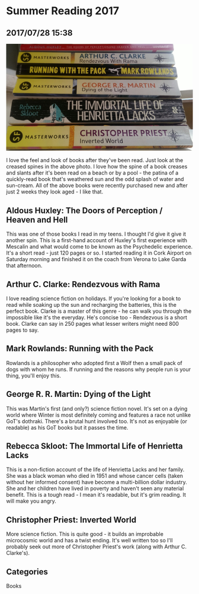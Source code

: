 # Summer Reading 2017

## 2017/07/28 15:38

![The Books](images/summer2017books.jpg)

I love the feel and look of books after they've been read. Just look at the creased spines in the above photo. I love how the spine of a book creases and slants after it's been read on a beach or by a pool - the patina of a quickly-read book that's weathered sun and the odd splash of water and sun-cream. All of the above books were recently purchased new and after just 2 weeks they look aged - I like that.

## Aldous Huxley: The Doors of Perception / Heaven and Hell
This was one of those books I read in my teens. I thought I'd give it give it another spin. This is a first-hand account of Huxley's first experience with Mescalin and what would come to be known as the Psychedelic experience. It's a short read - just 120 pages or so. I started reading it in Cork Airport on Saturday morning and finished it on the coach from Verona to Lake Garda that afternoon. 

## Arthur C. Clarke: Rendezvous with Rama
I love reading science fiction on holidays. If you're looking for a book to read while soaking up the sun and recharging the batteries, this is the perfect book. Clarke is a master of this genre - he can walk you through the impossible like it's the everyday. He's concise too - Rendezvous is a short book. Clarke can say in 250 pages what lesser writers might need 800 pages to say.

## Mark Rowlands: Running with the Pack
Rowlands is a philosopher who adopted first a Wolf then a small pack of dogs with whom he runs. If running and the reasons why people run is your thing, you'll enjoy this. 

## George R. R. Martin: Dying of the Light
This was Martin's first (and only?) science fiction novel. It's set on a dying world where Winter is most definitely coming and features a race not unlike GoT's dothraki. There's a brutal hunt involved too. It's not as enjoyable (or readable) as his GoT books but it passes the time.

## Rebecca Skloot: The Immortal Life of Henrietta Lacks
This is a non-fiction account of the life of Henrietta Lacks and her family. She was a black woman who died in 1951 and whose cancer cells (taken without her informed consent) have become a multi-billion dollar industry. She and her children have lived in poverty and haven't seen any material benefit. This is a tough read - I mean it's readable, but it's grim reading. It will make you angry.

## Christopher Priest: Inverted World
More science fiction. This is quite good - it builds an improbable microcosmic world and has a twist ending. It's well written too so I'll probably seek out more of Christopher Priest's work (along with Arthur C. Clarke's).



## Categories
Books
